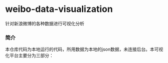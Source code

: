 # weibo-data-visualization
针对新浪微博的各种数据进行可视化分析
<h3>简介</h3>
本仓库代码为本地运行的代码，所用数据为本地的json数据，未连接后台。本可视化平台主要分为三部分：
<h5>
